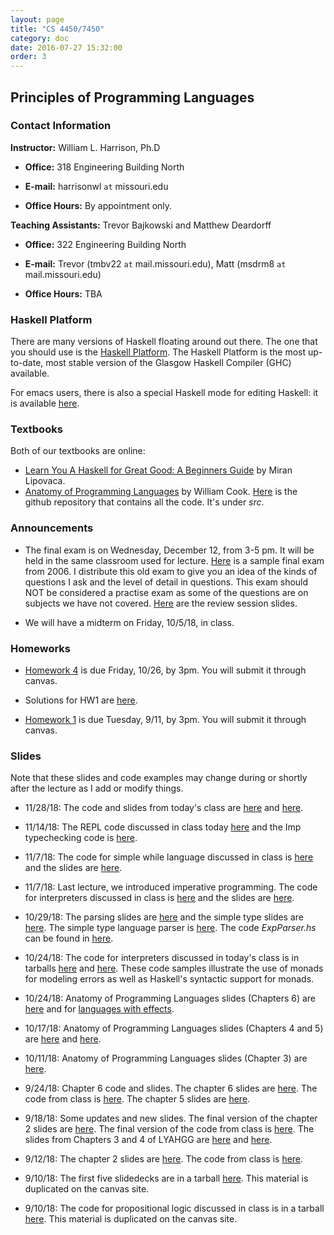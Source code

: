 ```yaml
---
layout: page
title: "CS 4450/7450"
category: doc
date: 2016-07-27 15:32:00
order: 3
---
```


## Principles of Programming Languages


### Contact Information

__Instructor:__ William L. Harrison, Ph.D

* __Office:__ 318 Engineering Building North

* __E-mail:__ harrisonwl `at` missouri.edu

* __Office Hours:__ By appointment only.

__Teaching Assistants:__ Trevor Bajkowski and Matthew Deardorff

* __Office:__ 322 Engineering Building North

* __E-mail:__ Trevor (tmbv22 `at` mail.missouri.edu), Matt (msdrm8 `at` mail.missouri.edu)

* __Office Hours:__ TBA

### Haskell Platform

There are many versions of Haskell floating around out there. The one that you should use is
the <a href="https://www.haskell.org/platform/">Haskell Platform</a>. The Haskell Platform is the most up-to-date, most stable version of the Glasgow Haskell Compiler (GHC) available.

For emacs users, there is also a special Haskell mode for editing Haskell: it is available
<a href="https://github.com/haskell/haskell-mode">here</a>.

### Textbooks

Both of our textbooks are online:

* <a href="http://learnyouahaskell.com">Learn You A Haskell for Great Good: A Beginners Guide</a> by Miran Lipovaca.
* <a href="http://www.cs.utexas.edu/~wcook/anatomy/">Anatomy of Programming Languages</a> by William Cook. <a href="https://github.com/w7cook/AoPL">Here</a> is the github repository that contains all the code. It's under _src_.


### Announcements

* The final exam is on Wednesday, December 12, from 3-5 pm. It will be held in the same classroom used for lecture. <a href="https://harrisonwl.github.io/assets/courses/popl/fall2018/slides/SampleFinal.pdf">Here</a>  is a sample final exam from 2006. I distribute this old exam to give you an idea of the kinds of questions I ask and the level of detail in questions. This exam should NOT be considered a practise exam as some of the questions are on subjects we have not covered.
<a href="https://harrisonwl.github.io/assets/courses/popl/fall2018/slides/ReviewSession.pdf">Here</a> are the review session slides.

* We will have a midterm on Friday, 10/5/18, in class.

### Homeworks

* <a href="https://harrisonwl.github.io/assets/courses/popl/fall2018/homework/HW4.pdf">Homework 4</a> is due Friday, 10/26, by 3pm. You will submit it through canvas.

* Solutions for HW1 are <a href="https://harrisonwl.github.io/assets/courses/popl/fall2018/homework/HW1/SolutionsHW1.hs">here</a>.

* <a href="https://harrisonwl.github.io/assets/courses/popl/fall2018/homework/HW1/HW1.hs">Homework 1</a> is due Tuesday, 9/11, by 3pm. You will submit it through canvas.



### Slides

Note that these slides and code examples may change during or shortly after the lecture as I add or modify things. 

* 11/28/18: The code and slides from today's class are
    <a href="https://harrisonwl.github.io/assets/courses/popl/fall2018/slides/HW7class.hs">here</a> and
    <a href="https://harrisonwl.github.io/assets/courses/popl/fall2018/slides/ImpBindingRules.pdf">here</a>.

* 11/14/18: The REPL code discussed in class today <a href="https://harrisonwl.github.io/assets/courses/popl/fall2018/languages/repl.tar.gz">here</a> and the Imp typechecking code is <a href="https://harrisonwl.github.io/assets/courses/popl/fall2018/languages/ImpTypeCheck.tar.gz">here</a>. 

* 11/7/18: The code for simple while language discussed in class is <a href="https://harrisonwl.github.io/assets/courses/popl/fall2018/languages/SimpleImperative.tar.gz">here</a> and the slides are <a href="https://harrisonwl.github.io/assets/courses/popl/fall2018/slides/SimpleImperative.pdf">here</a>. 

* 11/7/18: Last lecture, we introduced imperative programming. The code for interpreters discussed in class is <a href="https://harrisonwl.github.io/assets/courses/popl/fall2018/languages/Imp.hs">here</a> and the slides are <a href="https://harrisonwl.github.io/assets/courses/popl/fall2018/slides/Imperative.pdf">here</a>. 

* 10/29/18: The parsing slides are
    <a href="https://harrisonwl.github.io/assets/courses/popl/fall2018/slides/Parsing.pdf">here</a> and the simple type slides are
    <a href="https://harrisonwl.github.io/assets/courses/popl/fall2018/slides/SimpleTypes.pdf">here</a>.
    The simple type language parser is
    <a href="https://harrisonwl.github.io/assets/courses/popl/fall2018/languages/SimpleTypes.tar.gz">here</a>.
    The code _ExpParser.hs_ can be found in
    <a href="https://harrisonwl.github.io/assets/courses/popl/fall2018/languages/FiveInterpreters.tar.gz">here</a>.

* 10/24/18: The code for interpreters discussed in today's class is in tarballs <a href="https://harrisonwl.github.io/assets/courses/popl/fall2018/languages/FiveInterpreters.tar.gz">here</a> and <a href="https://harrisonwl.github.io/assets/courses/popl/fall2018/languages/ErrorChecking.tar.gz">here</a>. These code samples illustrate the use of monads for modeling errors as well as Haskell's syntactic support for monads.

* 10/24/18: Anatomy of Programming Languages slides (Chapters 6) are <a href="https://harrisonwl.github.io/assets/courses/popl/fall2018/slides/AoPL6.pdf">here</a> and for <a href="https://harrisonwl.github.io/assets/courses/popl/fall2018/slides/LanguageWithEffects.pdf">languages with effects</a>.

* 10/17/18: Anatomy of Programming Languages slides (Chapters 4 and 5) are <a href="https://harrisonwl.github.io/assets/courses/popl/fall2018/slides/AoPL4.pdf">here</a> and <a href="https://harrisonwl.github.io/assets/courses/popl/fall2018/slides/AoPL5.pdf">here</a>.

* 10/11/18: Anatomy of Programming Languages slides (Chapter 3) are <a href="https://harrisonwl.github.io/assets/courses/popl/fall2018/slides/AoPL3.pdf">here</a>.

* 9/24/18: Chapter 6 code and slides. The chapter 6 slides are <a href="https://harrisonwl.github.io/assets/courses/popl/fall2018/slides/Chapter6.ppt">here</a>. The code from class is <a href="https://harrisonwl.github.io/assets/courses/popl/fall2018/slides/Chap6.hs">here</a>. The chapter 5 slides are <a href="https://harrisonwl.github.io/assets/courses/popl/fall2018/slides/chapter5.pdf">here</a>.

* 9/18/18: Some updates and new slides. The final version of the chapter 2 slides are <a href="https://harrisonwl.github.io/assets/courses/popl/fall2018/slides/chapter2.pdf">here</a>. The final version of the code from class is <a href="https://harrisonwl.github.io/assets/courses/popl/fall2018/slides/Chap2.hs">here</a>. The slides from Chapters 3 and 4 of LYAHGG are <a href="https://harrisonwl.github.io/assets/courses/popl/fall2018/slides/chapter3.pdf">here</a> and <a href="https://harrisonwl.github.io/assets/courses/popl/fall2018/slides/chapter4.pdf">here</a>.

* 9/12/18:  The chapter 2 slides are <a href="https://harrisonwl.github.io/assets/courses/popl/fall2018/slides/chapter2.pdf">here</a>. The code from class is <a href="https://harrisonwl.github.io/assets/courses/popl/fall2018/slides/Chap2.hs">here</a>.


* 9/10/18:  The first five slidedecks are in a tarball <a href="https://harrisonwl.github.io/assets/courses/popl/fall2018/slides/FirstFiveSlidedecks.tar.gz">here</a>. This material is duplicated on the canvas site.

* 9/10/18: The code for propositional logic discussed in class is in a tarball <a href="https://harrisonwl.github.io/assets/courses/popl/fall2018/languages/PropLogic.tar.gz">here</a>. This material is duplicated on the canvas site.

